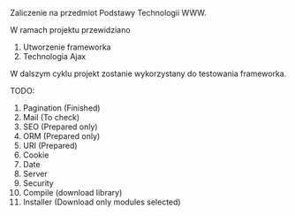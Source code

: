Zaliczenie na przedmiot Podstawy Technologii WWW.

W ramach projektu przewidziano

1. Utworzenie frameworka
2. Technologia Ajax

 W dalszym cyklu projekt zostanie wykorzystany do testowania frameworka.
 
 TODO:
 
1. Pagination (Finished)
2. Mail (To check)
3. SEO (Prepared only)
4. ORM (Prepared only)
5. URI (Prepared)
6. Cookie 
7. Date
8. Server
9. Security
10. Compile (download library)
11. Installer (Download only modules selected) 